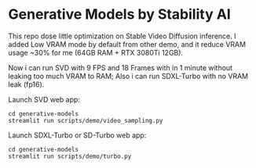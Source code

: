 # Generative Models by Stability AI

This repo dose little optimization on Stable Video Diffusion inference.
I added Low VRAM mode by default from other demo, and it reduce VRAM usage ~30% for me (64GB RAM + RTX 3080Ti 12GB).

Now i can run SVD with 9 FPS and 18 Frames with in 1 minute without leaking too much VRAM to RAM; Also i can run SDXL-Turbo with no VRAM leak (fp16).

Launch SVD web app:
```shell
cd generative-models
streamlit run scripts/demo/video_sampling.py
```

Launch SDXL-Turbo or SD-Turbo web app:
```shell
cd generative-models
streamlit run scripts/demo/turbo.py
